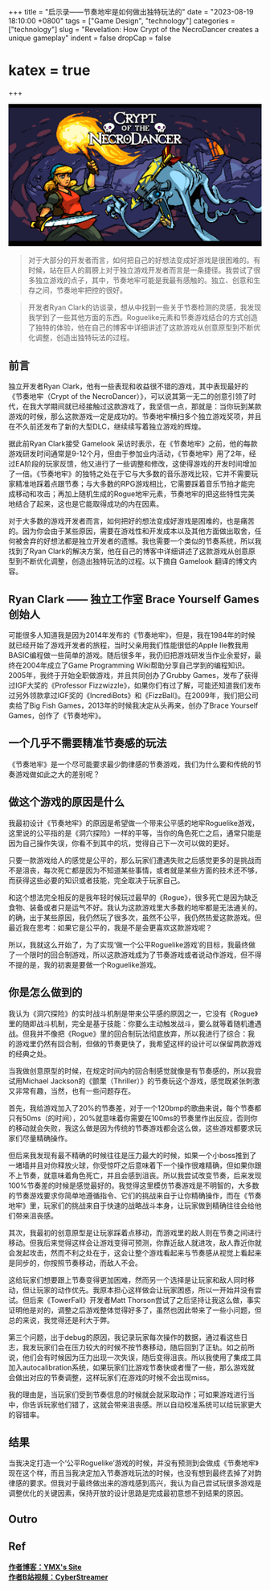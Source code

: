 +++
title = "启示录——节奏地牢是如何做出独特玩法的"
date = "2023-08-19 18:10:00 +0800"
tags = ["Game Design", "technology"]
categories = ["technology"]
slug = "Revelation: How Crypt of the NecroDancer creates a unique gameplay"
indent = false
dropCap = false
# katex = true
+++

 ![节奏地牢FT](dancer_ft.jpg)


> 对于大部分的开发者而言，如何把自己的好想法变成好游戏是很困难的。有时候，站在巨人的肩膀上对于独立游戏开发者而言是一条捷径。我尝试了很多独立游戏的点子，其中，节奏地牢可能是我最有感触的。独立、创意和生存之间，节奏地牢把控的很好。

> 开发者Ryan Clark的访谈录，想从中找到一些关于节奏检测的灵感，我发现我学到了一些其他方面的东西。Roguelike元素和节奏游戏结合的方式创造了独特的体验，他在自己的博客中详细讲述了这款游戏从创意原型到不断优化调整，创造出独特玩法的过程。

## 前言


独立开发者Ryan Clark，他有一些表现和收益很不错的游戏，其中表现最好的《节奏地牢（Crypt of the NecroDancer）》，可以说其第一无二的创意引领了时代，在我大学期间就已经接触过这款游戏了，我坚信一点，那就是：当你玩到某款游戏的时候，那么这款游戏一定是成功的。节奏地牢横扫多个独立游戏奖项，并且在不久前还发布了新的大型DLC，继续续写着独立游戏的辉煌。

据此前Ryan Clark接受 Gamelook 采访时表示，在《节奏地牢》之前，他的每款游戏研发时间通常是9-12个月，但由于参加业内活动，《节奏地牢》用了2年，经过EA阶段的玩家反馈，他又进行了一些调整和修改，这使得游戏的开发时间增加了一倍。《节奏地牢》的独特之处在于它与大多数的音乐游戏比较，它并不需要玩家精准地踩着点跟节奏；与大多数的RPG游戏相比，它需要踩着音乐节拍才能完成移动和攻击；再加上随机生成的Rogue地牢元素，节奏地牢的把这些特性完美地结合了起来，这也是它能取得成功的内在因素。

对于大多数的游戏开发者而言，如何把好的想法变成好游戏是困难的，也是痛苦的。因为你会由于某些原因，需要在游戏性和开发成本以及其他方面做出取舍，任何被舍弃的好想法都是独立开发者的遗憾。我也需要一个类似的节奏系统，所以我找到了Ryan Clark的解决方案，他在自己的博客中详细讲述了这款游戏从创意原型到不断优化调整，创造出独特玩法的过程。以下摘自 Gamelook 翻译的博文内容。


## Ryan Clark —— 独立工作室 Brace Yourself Games 创始人

可能很多人知道我是因为2014年发布的《节奏地牢》，但是，我在1984年的时候就已经开始了游戏开发者的旅程，当时父亲用我们性能很低的Apple IIe教我用BASIC编程做一些简单的游戏。随后很多年，我仍旧把游戏研发当作业余爱好，最终在2004年成立了Game Programming Wiki帮助分享自己学到的编程知识。2005年，我终于开始全职做游戏，并且共同创办了Grubby Games，发布了获得过IGF大奖的《Professor Fizzwizzle》，如果你们有过了解，可能还知道我们发布过另外领款拿过IGF奖的《IncrediBots》和《FizzBall》。在2009年，我们把公司卖给了Big Fish Games，2013年的时候我决定从头再来，创办了Brace Yourself Games，创作了《节奏地牢》。

## 一个几乎不需要精准节奏感的玩法

《节奏地牢》是一个尽可能要求最少韵律感的节奏游戏，我们为什么要和传统的节奏游戏做如此之大的差别呢？


## 做这个游戏的原因是什么

我最初设计《节奏地牢》的原因是希望做一个带来公平感的地牢Roguelike游戏，这里说的公平指的是《洞穴探险》一样的平等，当你的角色死亡之后，通常只能是因为自己操作失误，你看不到其中的坑，觉得自己下一次可以做的更好。

只要一款游戏给人的感觉是公平的，那么玩家们遭遇失败之后感觉更多的是挑战而不是沮丧，每次死亡都是因为不知道某些事情，或者就是某些方面的技术还不够，而获得这些必要的知识或者技能，完全取决于玩家自己。

和这个想法完全相反的是我年轻时候玩过最早的《Rogue》，很多死亡是因为缺乏食物、装备或者只是运气不好。我认为这款游戏里大多数的地牢都是无法通关的。的确，出于某些原因，我仍然玩了很多次，虽然不公平，我仍然热爱这款游戏。但最近我在思考：如果它是公平的，我是不是会更喜欢这款游戏呢？

所以，我就这么开始了，为了实现‘做一个公平Roguelike游戏’的目标，我最终做了一个限时的回合制游戏，所以这款游戏成为了节奏游戏或者说动作游戏，但不得不提的是，我的初衷是要做一个Roguelike游戏。

## 你是怎么做到的

我认为《洞穴探险》的实时战斗机制是带来公平感的原因之一，它没有《Rogue》里的随即战斗机制，完全是基于技能：你要么主动触发战斗，要么就等着随机遭遇战。但我并不像把《Rogue》里的回合制玩法彻底放弃，所以我进行了综合：我的游戏里仍然有回合制，但做的节奏更快了，我希望这样的设计可以保留两款游戏的经典之处。

当我做创意原型的时候，在规定时间内的回合制感觉就像是有节奏感的，所以我尝试用Michael Jackson的《颤栗（Thriller）》的节奏玩这个游戏，感觉既紧张刺激又非常有趣，当然，也有一些问题存在。


首先，我给游戏加入了20%的节奏差，对于一个120bmp的歌曲来说，每个节奏都只有50ms（的时间），20%就意味着你需要在100ms的节奏里作出反应，否则你的移动就会失败，我这么做是因为传统的节奏游戏都会这么做，这些游戏都要求玩家们尽量精确操作。

但后来我发现有最不精确的时候往往是压力最大的时候，如果一个小boss推到了一堵墙并且对你释放火球，你受惊吓之后意味着下一个操作很难精确，但如果你跟不上节奏，就意味着角色死亡，并且会感到沮丧。所以我尝试改变节奏，后来发现100%节奏差的时候是感觉最好的。我觉得这里模仿节奏游戏是不明智的，大多数的节奏游戏要求你简单地遵循指令、它们的挑战来自于让你精确操作，而在《节奏地牢》里，玩家们的挑战来自于快速的战略战斗本身，让玩家做到精确往往会给他们带来沮丧感。

其次，我最初的创意原型是让玩家踩着点移动，而游戏里的敌人则在节奏之间进行移动。但我后来觉得这样会让游戏变得可预测，你靠近敌人就进攻，敌人靠近你就会发起攻击，然而不利之处在于，这会让整个游戏看起来与节奏感从视觉上看起来是同步的，你按照节奏移动，而敌人不会。

这给玩家们想要跟上节奏变得更加困难，然而另一个选择是让玩家和敌人同时移动，但让玩家的动作优先。我原本担心这样做会让玩家困惑，所以一开始并没有尝试。但后来《TowerFall》开发者Matt Thorson尝试了之后坚持让我这么做，事实证明他是对的，调整之后游戏整体觉得好多了，虽然也因此带来了一些小问题，但总的来说，我觉得还是利大于弊。

第三个问题，出于debug的原因，我记录玩家每次操作的数据，通过看这些日志，我发玩家们会在压力较大的时候不按节奏移动，随后回到了正轨。如之前所说，他们会有时候因为压力出现一次失误，随后变得沮丧。所以我使用了集成工具加入autocalibration系统，如果玩家们比游戏节奏快或者慢了一些，那么游戏就会做出对应的节奏调整，这样玩家们在游戏的时候不会出现miss。

我的理由是，当玩家们受到节奏信息的时候就会就采取动作；可如果游戏进行当中，你告诉玩家他们错了，这就会带来沮丧感。所以自动校准系统可以给玩家更大的容错率。

## 结果

当我决定打造一个‘公平Roguelike’游戏的时候，并没有预测到会做成《节奏地牢》现在这个样，而且当我决定加入节奏游戏玩法的时候，也没有想到最终去掉了对韵律感的要求。但我对于最终做出来的游戏感到高兴，我认为自己尝试玩很多游戏是调整优化的关键因素，保持开放的设计思路是完成最初意想不到结果的原因。

## Outro




## Ref  


 [**作者博客：YMX's Site**](https://yangmingxian.com/)  
 [**作者B站视频：CyberStreamer**](https://space.bilibili.com/22212765)




